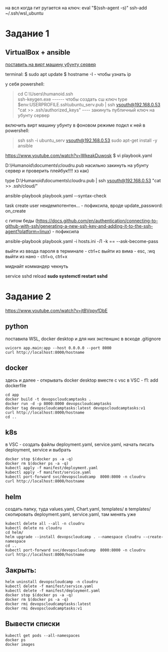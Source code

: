 на всл когда гит ругается на ключ:
	eval "$(ssh-agent -s)"
	ssh-add ~/.ssh/wsl_ubuntu

# Задание 1
## VirtualBox + ansible
[поставить на вирт машину убунту сервер](https://www.youtube.com/watch?v=ilqUOuX_tqE)

terminal:
$ sudo apt update
$ hostname -I - чтобы узнать ip

у себя
powershell:
> cd C:\Users\humanoid\.ssh\
> ssh-keygen.exe ------ чтобы создать сш ключ
> type $env:USERPROFILE\.ssh\ubuntu_serv.pub | ssh vsouth@192.168.0.53 "cat >> .ssh/authorized_keys" ---- закинуть публичный ключ на убунту сервер

включить вирт машину убунту в фоновом режиме
подкл к ней в powershell:
> ssh
> ssh -i ubuntu_serv vsouth@192.168.0.53
> sudo apt-get install -y ansible


https://www.youtube.com/watch?v=WkeakDuwosk
$ vi playbook.yaml


D:\Humanoid\documents\cloudru.pub насильно закинуть на убунту сервер и проверить плейбук!!!! хз как)

type D:\Humanoid\documents\cloudru.pub | ssh vsouth@192.168.0.53 "cat >> .ssh/cloud/"

ansible-playbook playbook.yaml --syntax-check

task create user неидемпотентен... - пофиксила, вроде
	update_password: on_create

с гитом беды (https://docs.github.com/en/authentication/connecting-to-github-with-ssh/generating-a-new-ssh-key-and-adding-it-to-the-ssh-agent?platform=linux) - пофиксила

ansible-playbook playbook.yaml -i hosts.ini -Л
-k == --ask-become-pass

выйти из ввода пароля в терминале - ctrl+c
выйти из вима - esc, :wq
выйти из нано - ctrl+o, ctrl+x

миднайт коммандер чекнуть

service sshd reload
**sudo systemctl restart sshd**

# Задание 2
https://www.youtube.com/watch?v=jtBVppyfDbE
## python
поставила WSL, docker desktop и для них экстеншнс в вскоде
.gitignore
```
uvicorn app.main:app --host 0.0.0.0 --port 8000
curl http://localhost:8000/hostname
```
## docker
здесь и далее - открывать docker desktop вместе с vsc
в VSC - f1: add dockerfile
```
cd app
docker build -t devopscloudcamptasks .
docker run -d -p 8000:8000 devopscloudcamptasks
docker tag devopscloudcamptasks:latest devopscloudcamptasks:v1
curl http://localhost:8000/hostname
cd ..
```
## k8s
в VSC - создать файлы deployment.yaml, service.yaml, начать писать deployment, service и выбрать
```
docker stop $(docker ps -a -q)
docker rm $(docker ps -a -q)
kubectl apply -f manifest/deployment.yaml
kubectl apply -f manifest/service.yaml
kubectl port-forward svc/devopscloudcamp  8000:8000 -n cloudru
curl http://localhost:8000/hostname
```
## helm
создать папку, туда values.yaml, Chart.yaml, templates/
в templates/ скопировать deployment.yaml, service.yaml, там менять уже
```
kubectl delete all --all -n cloudru
kubectl delete ns cloudru
cd helm/
helm upgrade --install devopscloudcamp . --namespace cloudru --create-namespace
cd ..
kubectl port-forward svc/devopscloudcamp  8000:8000 -n cloudru
curl http://localhost:8000/hostname
```
## Закрыть:

```
helm uninstall devopscloudcamp -n cloudru
kubectl delete -f manifest/service.yaml 
kubectl delete -f manifest/deployment.yaml
docker stop $(docker ps -a -q)
docker rm $(docker ps -a -q)
docker rmi devopscloudcamptasks:latest
docker rmi devopscloudcamptasks:v1
```
## Вывести  списки
```
kubectl get pods --all-namespaces  
docker ps
docker images
```

